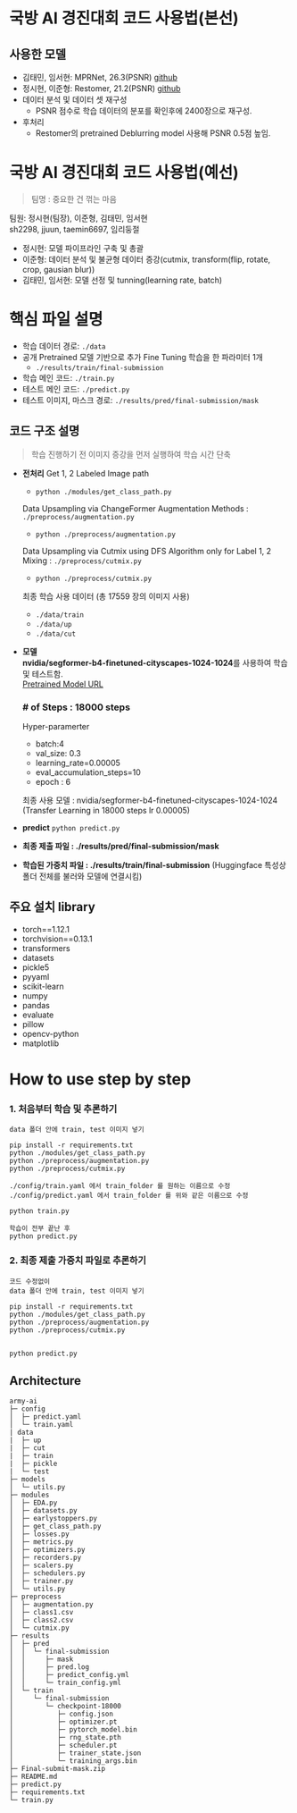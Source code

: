 # 국방 AI 경진대회 코드 사용법(본선)
## 사용한 모델 ## 
- 김태민, 임서현: MPRNet, 26.3(PSNR) [github](https://github.com/swz30/MPRNet)
- 정시현, 이준형: Restomer, 21.2(PSNR) [github](https://github.com/swz30/Restormer)
- 데이터 분석 및 데이터 셋 재구성
  - PSNR 점수로 학습 데이터의 분포를 확인후에 2400장으로 재구성.
- 후처리
  - Restomer의 pretrained Deblurring model 사용해 PSNR 0.5점 높임.
# 국방 AI 경진대회 코드 사용법(예선)

> 팀명 : 중요한 건 꺾는 마음

팀원: 정시현(팀장), 이준형, 김태민, 임서현  
sh2298, jjuun, taemin6697, 임리둥절
- 정시현: 모델 파이프라인 구축 및 총괄
- 이준형: 데이터 분석 및 불균형 데이터 증강(cutmix, transform(flip, rotate, crop, gausian blur))
- 김태민, 임서현: 모델 선정 및 tunning(learning rate, batch)

# 핵심 파일 설명

- 학습 데이터 경로: `./data`
- 공개 Pretrained 모델 기반으로 추가 Fine Tuning 학습을 한 파라미터 1개
  - `./results/train/final-submission`
- 학습 메인 코드: `./train.py`
- 테스트 메인 코드: `./predict.py`
- 테스트 이미지, 마스크 경로: `./results/pred/final-submission/mask `

## 코드 구조 설명

> 학습 진행하기 전 이미지 증강을 먼저 실행하여 학습 시간 단축

- **전처리**
  Get 1, 2 Labeled Image path

  - `python ./modules/get_class_path.py`

  Data Upsampling via ChangeFormer Augmentation Methods : `./preprocess/augmentation.py`

  - `python ./preprocess/augmentation.py`

  Data Upsampling via Cutmix using DFS Algorithm only for Label 1, 2 Mixing : `./preprocess/cutmix.py`

  - `python ./preprocess/cutmix.py`

  최종 학습 사용 데이터 (총 17559 장의 이미지 사용)

  - `./data/train`
  - `./data/up`
  - `./data/cut`

- **모델  
  nvidia/segformer-b4-finetuned-cityscapes-1024-1024**를 사용하여 학습 및 테스트함.  
  [Pretrained Model URL](https://huggingface.co/nvidia/segformer-b4-finetuned-cityscapes-1024-1024)

  ### # of Steps : 18000 steps

  Hyper-paramerter

  - batch:4
  - val_size: 0.3
  - learning_rate=0.00005
  - eval_accumulation_steps=10
  - epoch : 6

  최종 사용 모델 :
  nvidia/segformer-b4-finetuned-cityscapes-1024-1024 (Transfer Learning in 18000 steps lr 0.00005)

- **predict**
  `python predict.py`

- **최종 제출 파일 : ./results/pred/final-submission/mask**
- **학습된 가중치 파일 : ./results/train/final-submission** (Huggingface 특성상 폴더 전체를 불러와 모델에 연결시킴)

## 주요 설치 library

- torch==1.12.1
- torchvision==0.13.1
- transformers
- datasets
- pickle5
- pyyaml
- scikit-learn
- numpy
- pandas
- evaluate
- pillow
- opencv-python
- matplotlib

# How to use step by step

### 1. 처음부터 학습 및 추론하기

```
data 폴더 안에 train, test 이미지 넣기

pip install -r requirements.txt
python ./modules/get_class_path.py
python ./preprocess/augmentation.py
python ./preprocess/cutmix.py

./config/train.yaml 에서 train_folder 를 원하는 이름으로 수정
./config/predict.yaml 에서 train_folder 를 위와 같은 이름으로 수정

python train.py

학습이 전부 끝난 후
python predict.py
```

### 2. 최종 제출 가중치 파일로 추론하기

```
코드 수정없이
data 폴더 안에 train, test 이미지 넣기

pip install -r requirements.txt
python ./modules/get_class_path.py
python ./preprocess/augmentation.py
python ./preprocess/cutmix.py


python predict.py
```

## Architecture

```
army-ai
├─ config
│  ├─ predict.yaml
│  └─ train.yaml
| data
|  ├─ up
|  ├─ cut
|  ├─ train
|  ├─ pickle
|  └─ test
├─ models
│  └─ utils.py
├─ modules
│  ├─ EDA.py
│  ├─ datasets.py
│  ├─ earlystoppers.py
│  ├─ get_class_path.py
│  ├─ losses.py
│  ├─ metrics.py
│  ├─ optimizers.py
│  ├─ recorders.py
│  ├─ scalers.py
│  ├─ schedulers.py
│  ├─ trainer.py
│  └─ utils.py
├─ preprocess
│  ├─ augmentation.py
│  ├─ class1.csv
│  ├─ class2.csv
│  └─ cutmix.py
├─ results
│  ├─ pred
│  │  └─ final-submission
│  │     ├─ mask
│  │     ├─ pred.log
│  │     ├─ predict_config.yml
│  │     └─ train_config.yml
│  └─ train
│     └─ final-submission
│        └─ checkpoint-18000
│           ├─ config.json
│           ├─ optimizer.pt
│           ├─ pytorch_model.bin
│           ├─ rng_state.pth
│           ├─ scheduler.pt
│           ├─ trainer_state.json
│           └─ training_args.bin
├─ Final-submit-mask.zip
├─ README.md
├─ predict.py
├─ requirements.txt
└─ train.py
```
